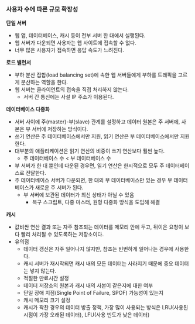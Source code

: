 ### 사용자 수에 따른 규모 확장성
**단일 서버**
* 웹 앱, 데이터베이스, 캐시 등이 전부 서버 한 대에서 실행된다.
* 웹 서버가 다운되면 사용자는 웹 사이트에 접속할 수 없다.
* 너무 많은 사용자가 접속하면 응답 속도가 느려진다.

**로드 밸런서**
* 부하 분산 집합(load balancing set)에 속한 웹 서버들에게 부하를 트래픽을 고르게 분산하는 역할을 한다.
* 웹 서버는 클라이언트의 접속을 직접 처리하지 않는다.
  * 서버 간 통신에는 사설 IP 주소가 이용된다.

**데이터베이스 다중화**
* 서버 사이에 주(master)-부(slave) 관계를 설정하고 데이터 원본은 주 서버에, 사본은 부 서버에 저장하는 방식이다.
* 쓰기 연산은 주 데이터베이스에서만 지원, 읽기 연산은 부 데이터베이스에서만 지원한다.
* 대부분의 애플리케이션은 읽기 연산의 비중이 쓰기 연산보다 훨씬 높다.
  * 주 데이터베이스 수 < 부 데이터베이스 수
* 부 서버가 한 대 뿐인데 다운된 경우면, 읽기 연산은 한시적으로 모두 주 데이터베이스로 전달한다.
* 주 데이터베이스 서버가 다운되면, 한 대의 부 데이터베이스만 있는 경우 부 데이터베이스가 새로운 주 서버가 된다.
  * 부 서버에 보관된 데이터가 최신 상태가 아닐 수 있음
    * 복구 스크립트, 다중 마스터, 원형 다중화 방식을 도입해 해결

**캐시**
* 값비싼 연산 결과 또는 자주 참조되는 데이터를 메모리 안에 두고, 뒤이은 요청이 보다 빨리 처리될 수 있도록하는 저장소이다.
* 유의점
  * 데이터 갱신은 자주 일어나지 않지만, 참조는 빈번하게 일어나는 경우에 사용한다.
  * 캐시 서버가 재시작되면 캐시 내의 모든 데이터는 사라지기 때문에 중요 데이터는 넣지 않는다.
  * 적절한 만료시간 설정
  * 데이터 저장소의 원본과 캐시 내의 사본이 같은지에 대한 여부 
  * 단일 장애 지점(Single Point of Failure, SPOF) 가능성이 있는지
  * 캐시 메모리 크기 설정
  * 캐시가 꽉찬 경우의 데이터 방출 정책, 가장 많이 사용되는 방식은 LRU(사용된 시점이 가장 오래된 데이터), LFU(사용 빈도가 낮은 데이터)